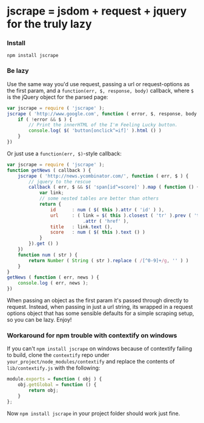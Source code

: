 # jscrape = jsdom + request + jquery for the truly lazy


### Install

    npm install jscrape


### Be lazy

Use the same way you'd use request,
passing a url or request-options as the first param,
and a `function(err, $, response, body)` callback,
where `$` is the jQuery object for the parsed page:

```javascript
var jscrape = require ( 'jscrape' );
jscrape ( 'http://www.google.com', function ( error, $, response, body ) {
    if ( !error && $ ) {
        // Print the innerHTML of the I'm Feeling Lucky button.
        console.log( $( 'button[onclick^=if]' ).html () )
    }
})
```

Or just use a `function(err, $)`-style callback:

```javascript
var jscrape = require ( 'jscrape' );
function getNews ( callback ) {
    jscrape ( 'http://news.ycombinator.com/', function ( err, $ ) {
        // jquery to the rescue
        callback ( err, $ && $( 'span[id^=score]' ).map ( function () {
            var link;
            // some nested tables are better than others
            return {
                id      : num ( $( this ).attr ( 'id' ) ),
                url     : ( link = $( this ).closest ( 'tr' ).prev ( 'tr' ).find ( 'td.title a' ) )
                            .attr ( 'href' ),
                title   : link.text (),
                score   : num ( $( this ).text () )
            }
        }).get () )
    })
    function num ( str ) {
        return Number ( String ( str ).replace ( /[^0-9]+/g, '' ) )
    }
}
getNews ( function ( err, news ) {
    console.log ( err, news );
})
```

When passing an object as the first param
it's passed through directly to request.
Instead, when passing in just a url string,
its wrapped in a request options object
that has some sensible defaults
for a simple scraping setup,
so you can be lazy.
Enjoy!


### Workaround for npm trouble with contextify on windows

If you can't `npm install jscrape` on windows
because of contextify failing to build,
clone the `contextify` repo under
`your_project/node_modules/contextify`
and replace the contents of `lib/contextify.js`
with the following:

```javascript
module.exports = function ( obj ) {
    obj.getGlobal = function () {
        return obj;
    }
};
```

Now `npm install jscrape`
in your project folder should work just fine.
